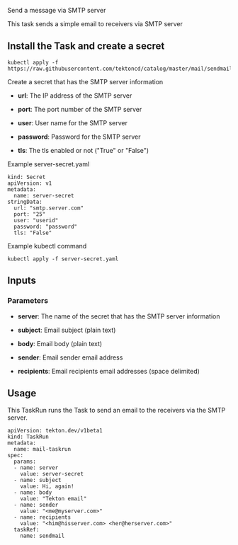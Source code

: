 Send a message via SMTP server

This task sends a simple email to receivers via SMTP server

## Install the Task and create a secret

```
kubectl apply -f https://raw.githubusercontent.com/tektoncd/catalog/master/mail/sendmail.yaml
```

Create a secret that has the SMTP server information

* **url**: The IP address of the SMTP server

* **port**: The port number of the SMTP server

* **user**: User name for the SMTP server

* **password**: Password for the SMTP server

* **tls**: The tls enabled or not ("True" or "False")

Example server-secret.yaml
```
kind: Secret
apiVersion: v1
metadata:
  name: server-secret
stringData:
  url: "smtp.server.com"
  port: "25"
  user: "userid"
  password: "password"
  tls: "False"
```

Example kubectl command
```
kubectl apply -f server-secret.yaml
```

## Inputs

### Parameters

* **server**: The name of the secret that has the SMTP server information

* **subject**: Email subject (plain text)

* **body**: Email body (plain text)

* **sender**: Email sender email address

* **recipients**: Email recipients email addresses (space delimited)

## Usage

This TaskRun runs the Task to send an email to the receivers via the SMTP server.

```
apiVersion: tekton.dev/v1beta1
kind: TaskRun
metadata:
  name: mail-taskrun
spec:
  params:
  - name: server
    value: server-secret
  - name: subject
    value: Hi, again!
  - name: body
    value: "Tekton email"
  - name: sender
    value: "<me@myserver.com>"
  - name: recipients
    value: "<him@hisserver.com> <her@herserver.com>"
  taskRef:
    name: sendmail
```
